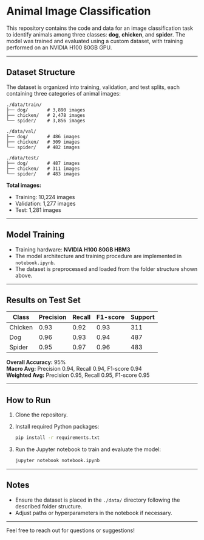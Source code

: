 # Animal Image Classification

This repository contains the code and data for an image classification task to identify animals among three classes: **dog**, **chicken**, and **spider**. The model was trained and evaluated using a custom dataset, with training performed on an NVIDIA H100 80GB GPU.

---

## Dataset Structure

The dataset is organized into training, validation, and test splits, each containing three categories of animal images:

```
./data/train/
├── dog/       # 3,890 images
├── chicken/   # 2,478 images
└── spider/    # 3,856 images

./data/val/
├── dog/       # 486 images
├── chicken/   # 309 images
└── spider/    # 482 images

./data/test/
├── dog/       # 487 images
├── chicken/   # 311 images
└── spider/    # 483 images
```

**Total images:**

- Training: 10,224 images  
- Validation: 1,277 images  
- Test: 1,281 images

---

## Model Training

- Training hardware: **NVIDIA H100 80GB HBM3**
- The model architecture and training procedure are implemented in `notebook.ipynb`.
- The dataset is preprocessed and loaded from the folder structure shown above.

---

## Results on Test Set

| Class    | Precision | Recall | F1-score | Support |
| -------- | --------- | ------ | -------- | ------- |
| Chicken  | 0.93      | 0.92   | 0.93     | 311     |
| Dog      | 0.96      | 0.93   | 0.94     | 487     |
| Spider   | 0.95      | 0.97   | 0.96     | 483     |

**Overall Accuracy:** 95%  
**Macro Avg:** Precision 0.94, Recall 0.94, F1-score 0.94  
**Weighted Avg:** Precision 0.95, Recall 0.95, F1-score 0.95

---

## How to Run

1. Clone the repository.

2. Install required Python packages:
   ```bash
   pip install -r requirements.txt
   ```

3. Run the Jupyter notebook to train and evaluate the model:
   ```bash
   jupyter notebook notebook.ipynb
   ```

---

## Notes

- Ensure the dataset is placed in the `./data/` directory following the described folder structure.
- Adjust paths or hyperparameters in the notebook if necessary.

---

Feel free to reach out for questions or suggestions!
